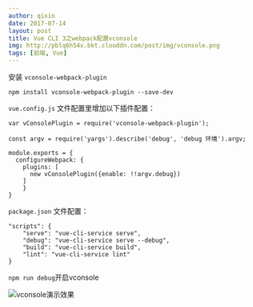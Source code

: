 ```yaml
---
author: qixin
date: 2017-07-14
layout: post
title: Vue CLI 3之webpack配置vconsole
img: http://pblq6h54x.bkt.clouddn.com/post/img/vconsole.png
tags: [前端, Vue]
---
```


安装 ``vconsole-webpack-plugin``

``npm install vconsole-webpack-plugin --save-dev``

``vue.config.js`` 文件配置里增加以下插件配置：

    var vConsolePlugin = require('vconsole-webpack-plugin');

    const argv = require('yargs').describe('debug', 'debug 环境').argv;

    module.exports = {
      configureWebpack: {
        plugins: [
          new vConsolePlugin({enable: !!argv.debug})
        ]
        }
    }

``package.json`` 文件配置：

    "scripts": {
        "serve": "vue-cli-service serve",  
        "debug": "vue-cli-service serve --debug",
        "build": "vue-cli-service build",
        "lint": "vue-cli-service lint"
    }

``npm run debug``开启vconsole

![vconsole演示效果](http://pblq6h54x.bkt.clouddn.com/post/img/vconsole_demo.png)

